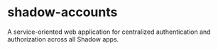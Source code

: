 # shadow-accounts
A service-oriented web application for centralized authentication and authorization across all Shadow apps.

